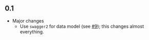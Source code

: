 0.1
---
* Major changes
    * Use `swagger2` for data model (see [#9](https://github.com/dmjio/servant-swagger/pull/9)); this changes almost everything.
